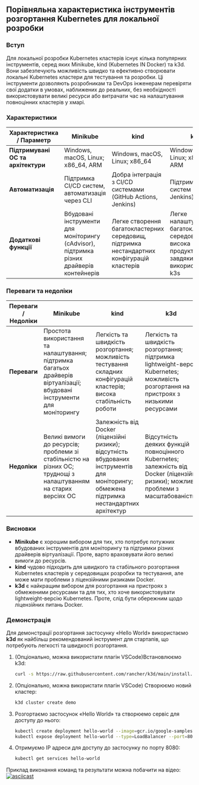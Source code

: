## Порівняльна характеристика інструментів розгортання Kubernetes для локальної розробки


### Вступ

Для локальної розробки Kubernetes кластерів існує кілька популярних інструментів, серед яких Minikube, kind (Kubernetes IN Docker) та k3d. Вони забезпечують можливість швидко та ефективно створювати локальні Kubernetes кластери для тестування та розробки. Ці інструменти дозволяють розробникам та DevOps інженерам перевіряти свої додатки в умовах, наближених до реальних, без необхідності використовувати великі ресурси або витрачати час на налаштування повноцінних кластерів у хмарі.


### Характеристики

| Характеристика / Параметр | Minikube | kind | k3d |
|---------------------------|----------|------|-----|
| **Підтримувані ОС та архітектури** | Windows, macOS, Linux; x86_64, ARM | Windows, macOS, Linux; x86_64 | Windows, macOS, Linux; x86_64, ARM |
| **Автоматизація** | Підтримка CI/CD систем, автоматизація через CLI | Добра інтеграція з CI/CD системами (GitHub Actions, Jenkins) | Підтримка CI/CD систем (GitLab CI, Jenkins) |
| **Додаткові функції** | Вбудовані інструменти для моніторингу (cAdvisor), підтримка різних драйверів контейнерів | Легке створення багатокластерних середовищ, підтримка нестандартних конфігурацій кластерів | Легке налаштування багатокластерних середовищ, висока продуктивність завдяки використанню k3s |


### Переваги та недоліки

| Переваги / Недоліки | Minikube | kind | k3d |
|---------------------|----------|------|-----|
| **Переваги** | Простота використання та налаштування; підтримка багатьох драйверів віртуалізації; вбудовані інструменти для моніторингу | Легкість та швидкість розгортання; можливість тестування складних конфігурацій кластерів; висока стабільність роботи | Легкість та швидкість розгортання; підтримка lightweight-версії Kubernetes; можливість розгортання на пристроях з низькими ресурсами |
| **Недоліки** | Великі вимоги до ресурсів; проблеми зі стабільністю на різних ОС; труднощі з налаштуванням на старих версіях ОС | Залежність від Docker (ліцензійні ризики); відсутність вбудованих інструментів для моніторингу; обмежена підтримка нестандартних архітектур | Відсутність деяких функцій повноцінного Kubernetes; залежність від Docker (ліцензійні ризики); можливі проблеми з масштабованістю |


### Висновки

- **Minikube** є хорошим вибором для тих, хто потребує потужних вбудованих інструментів для моніторингу та підтримки різних драйверів віртуалізації. Проте, варто враховувати його великі вимоги до ресурсів.
- **kind** чудово підходить для швидкого та стабільного розгортання Kubernetes кластерів у середовищах розробки та тестування, але може мати проблеми з ліцензійними ризиками Docker.
- **k3d** є найкращим вибором для розгортання на пристроях з обмеженими ресурсами та для тих, хто хоче використовувати lightweight-версію Kubernetes. Проте, слід бути обережним щодо ліцензійних питань Docker.

### Демонстрація

Для демонстрації розгортання застосунку «Hello World» використаємо **k3d** як найбільш рекомендований інструмент для стартапів, що потребують легкості та швидкості розгортання.

1. (Опціонально, можна використати плагін VSCode)Встановлюємо k3d:
   ```sh
   curl -s https://raw.githubusercontent.com/rancher/k3d/main/install.sh | bash
   ```

2. (Опціонально, можна використати плагін VSCode) Створюємо новий кластер:
   ```sh
   k3d cluster create demo
   ```

3. Розгортаємо застосунок «Hello World» та створюемо сервіс для доступу до нього:
   ```sh
   kubectl create deployment hello-world --image=gcr.io/google-samples/node-hello:1.0
   kubectl expose deployment hello-world --type=LoadBalancer --port=8080
   ```

4. Отримуємо IP адреси для доступу до застосунку по порту 8080:
   ```sh
   kubectl get services hello-world
   ```

Приклад виконання команд та результати можна побачити на відео:
[![asciicast](https://asciinema.org/a/7uVthWOucu1EugPldKym7shUJ.svg)](https://asciinema.org/a/7uVthWOucu1EugPldKym7shUJ)